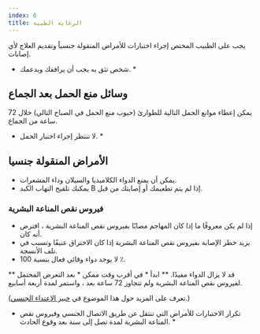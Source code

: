 ```yaml
---
index: 6
title: الرعاية الطبية
---
```

يجب على الطبيب المختص إجراء اختبارات للأمراض المنقولة جنسياً وتقديم العلاج لأي إصابات.

* شخص تثق به يجب أن يرافقك ويدعمك. *

## وسائل منع الحمل بعد الجماع

يمكن إعطاء موانع الحمل التالية للطوارئ (حبوب منع الحمل في الصباح التالي) خلال 72 ساعة من الجماع.

* لا تنتظر إجراء اختبار الحمل. *

## الأمراض المنقولة جنسيا

*   يمكن أن يمنع الدواء الكلاميديا والسيلان وداء المشعرات.
*   يمكنك تلقيح التهاب الكبد B إذا لم يتم تطعيمك أو إصابتك من قبل.

### فيروس نقص المناعة البشرية

*   إذا لم يكن معروفًا ما إذا كان المهاجم مصابًا بفيروس نقص المناعة البشرية ، افترض أنه كان.
*   يزيد خطر الإصابة بفيروس نقص المناعة البشرية إذا كان الاختراق عنيفًا وتسبب في تلف الأنسجة.
*   لا يوجد دواء وقائي فعال بنسبة 100 ٪.

** قد لا يزال الدواء مفيدًا. ** ابدأ * في أقرب وقت ممكن * بعد التعرض المحتمل لفيروس نقص المناعة البشرية ولم تتجاوز 72 ساعة بعد ، واستمر لمدة أربعة أسابيع.

(تعرف على المزيد حول هذا الموضوع في [خبير الاعتداء الجنسي](umbrella://incident-response/sexual-assault/expert).)

* تكرار الاختبارات للأمراض التي تنتقل عن طريق الاتصال الجنسي وفيروس نقص المناعة البشرية لمدة تصل إلى سنة بعد وقوع الحادث. *